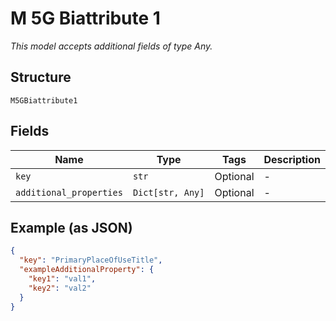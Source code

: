 
# M 5G Biattribute 1

*This model accepts additional fields of type Any.*

## Structure

`M5GBiattribute1`

## Fields

| Name | Type | Tags | Description |
|  --- | --- | --- | --- |
| `key` | `str` | Optional | - |
| `additional_properties` | `Dict[str, Any]` | Optional | - |

## Example (as JSON)

```json
{
  "key": "PrimaryPlaceOfUseTitle",
  "exampleAdditionalProperty": {
    "key1": "val1",
    "key2": "val2"
  }
}
```


